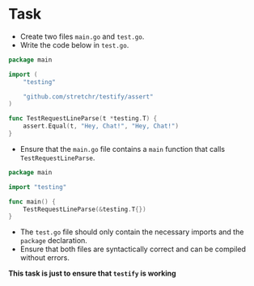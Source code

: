 # Task

- Create two files `main.go` and `test.go`.
- Write the code below in `test.go`.

```go
package main

import (
    "testing"

    "github.com/stretchr/testify/assert"
)

func TestRequestLineParse(t *testing.T) {
    assert.Equal(t, "Hey, Chat!", "Hey, Chat!")
}
```

- Ensure that the `main.go` file contains a `main` function that calls `TestRequestLineParse`.

```go
package main

import "testing"

func main() {
    TestRequestLineParse(&testing.T{})
}
```

- The `test.go` file should only contain the necessary imports and the `package` declaration.
- Ensure that both files are syntactically correct and can be compiled without errors.

**This task is just to ensure that `testify` is working**
